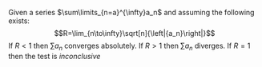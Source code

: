 Given a series $\sum\limits_{n=a}^{\infty}a_n$ and assuming the following exists: $$R=\lim_{n\to\infty}\sqrt[n]{\left|{a_n}\right|}$$
If $R<1$ then $\sum a_n$ converges absolutely.
If $R>1$ then $\sum a_n$ diverges.
If $R=1$ then the test is *inconclusive*